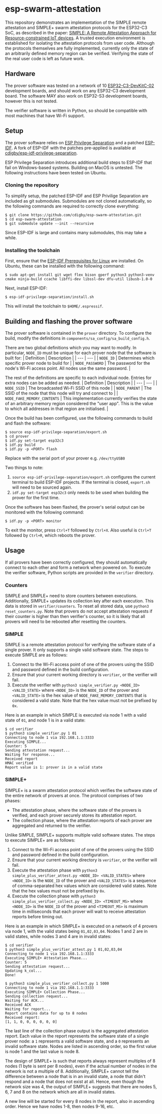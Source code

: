 # esp-swarm-attestation
This repository demonstrates an implementation of the SIMPLE remote attestation and SIMPLE+ swarm attestation protocols for the ESP32-C3 SoC, as described in the paper: [SIMPLE: A Remote Attestation Approach for Resource-constrained IoT devices](https://ieeexplore.ieee.org/abstract/document/9096052). A trusted execution environment is established for isolating the attestation protocols from user code. Although the protocols themselves are fully implemented, currently only the state of an arbitrarily defined memory region can be verified. Verifying the state of the real user code is left as future work.


## Hardware
The prover software was tested on a network of 10 [ESP32-C3-DevKitC-02](https://docs.espressif.com/projects/esp-idf/en/latest/esp32c3/hw-reference/esp32c3/user-guide-devkitc-02.html) development boards, and should work on any ESP32-C3 development board. The software MAY also work on ESP32-S3 development boards, however this is not tested.

The verifier software is written in Python, so should be compatible with most machines that have Wi-Fi support.


## Setup
The prover software relies on [ESP Privilege Separation](https://github.com/espressif/esp-privilege-separation) and a patched [ESP-IDF](https://github.com/espressif/esp-idf). A fork of ESP-IDF with the patches pre-applied is available at [cdigby/esp-idf-privilege-separation](https://github.com/cdigby/esp-idf-privilege-separation).

ESP Privilege Separation introduces additional build steps to ESP-IDF that fail on Windows-based systems. Building on MacOS is untested. The following instructions have been tested on Ubuntu. 

### Cloning the repository
To simplify setup, the patched ESP-IDF and ESP Privilige Separation are included as git submodules. Submodules are not cloned automatically, so the following commands are required to correctly clone everything:
```
$ git clone https://github.com/cdigby/esp-swarm-attestation.git
$ cd esp-swarm-attestation
$ git submodule update --init --recursive
```
Since ESP-IDF is large and contains many submodules, this may take a while.

### Installing the toolchain
First, ensure that the [ESP-IDF Prerequisites for Linux](https://docs.espressif.com/projects/esp-idf/en/latest/esp32/get-started/linux-macos-setup.html#get-started-prerequisites) are installed. On Ubuntu, these can be installed with the following command:
```
$ sudo apt-get install git wget flex bison gperf python3 python3-venv cmake ninja-build ccache libffi-dev libssl-dev dfu-util libusb-1.0-0
```

Next, install ESP-IDF:
```
$ esp-idf-privilege-separation/install.sh
```
This will install the toolchain to `$HOME/.espressif`.


## Building and flashing the prover software
The prover software is contained in the `prover` directory. To configure the build, modify the definitions in `components/sa_config/sa_build_config.h`.

There are two global definitions which you may want to modify. In particular, `NODE_ID` must be unique for each prover node that the software is built for:
| Definition | Description |
| --- | --- |
| `NODE_ID` | Determines which specific prover node to build for |
| `NODE_PASSWORD` | The password for the node's Wi-Fi access point. All nodes use the same password. |

The rest of the definitions are specific to each individual node. Entries for extra nodes can be added as needed.
| Definition | Description |
| --- | --- |
| `NODE_SSID` | The broadcasted Wi-Fi SSID of this node |
| `NODE_PARENT` | The SSID of the node that this node will try and connect to |
| `NODE_FAKE_MEMORY_CONTENTS` | This implementation currently verifies the state of an arbitrary memory region considered the "user app". This is the value to which all addresses in that region are initialised. |

Once the build has been configured, use the following commands to build and flash the software:
```
$ source esp-idf-privilege-separation/export.sh
$ cd prover
$ idf.py set-target esp32c3
$ idf.py build
$ idf.py -p <PORT> flash
```
Replace <PORT> with the serial port of your prover e.g. `/dev/ttyUSB0`

Two things to note:
1. `source esp-idf-privilege-separation/export.sh` configures the current terminal to build ESP-IDF projects. If the terminal is closed, `export.sh` will need to be sourced again.
2. `idf.py set-target esp32c3` only needs to be used when building the prover for the first time.

Once the software has been flashed, the prover's serial output can be monitored with the following command:
```
$ idf.py -p <PORT> monitor
```
To exit the monitor, press `Ctrl+T` followed by `Ctrl+X`. Also useful is `Ctrl+T` followed by `Ctrl+R`, which reboots the prover.


## Usage
If all provers have been correctly configured, they should automatically connect to each other and form a network when powered on.
To execute the verifier software, Python scripts are provided in the `verifier` directory.

### Counters
SIMPLE and SIMPLE+ need to store counters between executions. Additionally, SIMPLE+ updates its collection key after each execution. This data is stored in `verifier/counters`. To reset all stored data, use `python3 reset_counters.py`. Note that provers do not accept attestation requests if their counter is higher than then verifier's counter, so it is likely that all provers will need to be rebooted after resetting the counters.

### SIMPLE
SIMPLE is a remote attestation protocol for verifying the software state of a single prover. It only supports a single valid software state. The steps to execute SIMPLE are as follows:

1. Connect to the Wi-Fi access point of one of the provers using the SSID and password defined in the build configuration.
2. Ensure that your current working directory is `verifier`, or the verifier will fail.
3. Execute the verifier with `python3 simple_verifier.py <NODE_ID> <VALID_STATE>` where `<NODE_ID>` is the `NODE_ID` of the prover and `<VALID_STATE>` is the hex value of `NODE_FAKE_MEMORY_CONTENTS` that is considered a valid state. Note that the hex value must not be prefixed by `0x`.

Here is an example in which SIMPLE is executed via node 1 with a valid state of `01`, and node 1 is in a valid state:
```
$ cd verifier
$ python3 simple_verifier.py 1 01
Connecting to node 1 via 192.168.1.1:3333
Executing SIMPLE...
Counter: 5
Sending attestation request...
Waiting for response...
Received report
HMAC verified
Report value is 1: prover is in a valid state
```

### SIMPLE+
SIMPLE+ is a swarm attestation protocol which verifies the software state of the entire network of provers at once. The protocol comprises of two phases:
- The attestation phase, where the software state of the provers is verified, and each prover securely stores its attestation report.
- The collection phase, where the attestation reports of each prover are aggregated and returned to the verifier.

Unlike SIMPLE, SIMPLE+ supports multiple valid software states. The steps to execute SIMPLE+ are as follows:

1. Connect to the Wi-Fi access point of one of the provers using the SSID and password defined in the build configuration.
2. Ensure that your current working directory is `verifier`, or the verifier will fail.
3. Execute the attestation phase with `python3 simple_plus_verifier_attest.py <NODE_ID> <VALID_STATES>` where `<NODE_ID>` is the `NODE_ID` of the prover and `<VALID_STATES>` is a sequence of comma-separated hex values which are considered valid states. Note that the hex values must not be prefixed by `0x`.
4. Execute the collection phase with `python3 simple_plus_verifier_collect.py <NODE_ID> <TIMEOUT_MS>` where `<NODE_ID>` is the `NODE_ID` of the prover and `<TIMEOUT_MS>` is maximum time in milliseconds that each prover will wait to receive attestation reports before timing out.

Here is an example in which SIMPLE+ is executed on a network of 4 provers via node 1, with the valid states being `01,02,03,04`. Nodes 1 and 2 are in valid states, while nodes 3 and 4 are in invalid states:
```
$ cd verifier
$ python3 simple_plus_verifier_attest.py 1 01,02,03,04
Connecting to node 1 via 192.168.1.1:3333
Executing SIMPLE+ Attestation Phase...
Counter: 5
Sending attestation request...
Updating k_col...
Done!

$ python3 simple_plus_verifier_collect.py 1 5000
Connecting to node 1 via 192.168.1.1:3333
Executing SIMPLE+ Collection Phase...
Sending collection request...
Waiting for ACK...
Received ACK
Waiting for report...
Report contains data for up to 8 nodes
Received report:
[1, 1, 0, 0, 0, 0, 0, 0]
```

The last line of the collection phase output is the aggregated attestation report. Each value in the report represents the software state of a single prover node: a `1` represents a valid software state, and a `0` represents an invalid software state. Nodes are listed in ascending order, so the first value is node 1 and the last value is node 8.

The design of SIMPLE+ is such that reports always represent multiples of 8 nodes (1 byte is sent per 8 nodes), even if the actual number of nodes in the network is not a multiple of 8. Additionally, SIMPLE+ cannot tell the difference between a node that is in an invalid state, a node that didn't respond and a node that does not exist at all. Hence, even though the network size was 4, the output of SIMPLE+ suggests that there are nodes 5, 6, 7 and 8 on the network which are all in invalid states.

A new line will be started for every 8 nodes in the report, also in ascending order. Hence we have nodes 1-8, then nodes 9-16, etc.
